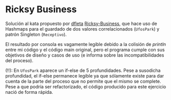 # Ricksy Business

Solución al kata propuesto por [dfleta](https://github.com/dfleta/) [Ricksy-Business](https://github.com/dfleta/ricksy-business), que hace uso de Hashmaps para el guardado de dos valores correlacionados (`UfosPark`) y patrón Singleton (`Receptivo`).

El resultado por consola es vagamente legible debido a la colisión de *println* entre mi código y el código main original, pero el programa cumple con sus objetivos de diseño y casos de uso (e informa sobre las incompatibilidades del proceso).

(!!): En `UfosPark` aparece un if-else de 5 profundidades. Pese a susodicha profundidad, el if-else permanece legible ya que sólamente existe para dar cuenta de la parte del proceso que no permite que el mismo se complete. Pese a que podría ser refactorizado, el código producido para este ejercicio nació de forma rápida.